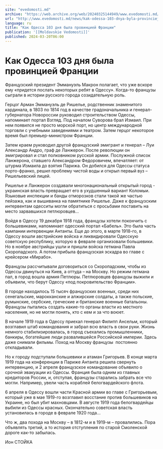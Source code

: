 ```yaml
---
site: "evedomosti.md"
archive: "https://web.archive.org/web/20240325144949/www.evedomosti.md/news/kak-odessa-103-dnya-byla-provinciej-francii"
url: "http://www.evedomosti.md/news/kak-odessa-103-dnya-byla-provinciej-francii"
language: ru
title: "Как Одесса 103 дня была провинцией Франции"
publication: '[[Moldavskie Vedomosti]]'
published: 2024-03-20T06:00
---
```


# Как Одесса 103 дня была провинцией Франции

Французский президент Эммануэль Макрон полагает, что уже вскоре ему «придется послать некоторых ребят в Одессу». Когда-то французы сыграли в истории русского города созидательную роль.

Герцог Арман Эммануэль де Ришелье, родственник знаменитого кардинала, в 1803 по 1814 год в качестве градоначальника и генерал-губернатора Новороссии руководил строительством Одессы, напоминает портал Взгляд. Под началом Суворова брал Измаил. При нем появился не просто морской порт, но центр международной торговли с учебными заведениями и театром. Затем герцог некоторое время был премьер-министром Франции.

Затем краем руководил другой французский эмигрант и генерал – Луи Александр Андро, граф де Ланжерон. После революции он эмигрировал и стал полковником русской армии. Послужной список Ланжерона, ставшего Александром Федоровичем, впечатляет: от штурма Измаила до взятия Парижа. Он добился для Одессы статуса порто-франко, решил проблему чистой воды и открыл первый вуз – Ришельевский лицей.

Ришелье и Ланжерон создавали многонациональный открытый город - украинская власть превращает его в ухудшенный вариант Коломыи. Языковые инспекции и банды отморозков стали такой же частью пейзажа, как и вышиванка на памятнике Ришелье. Даже к французским интервентам одесситы могли обратиться с просьбами поставить на место зарвавшихся петлюровцев…

Войдя в Одессу 19 декабря 1918 года, французы хотели покончить с большевиками, напоминает одесский портал «Бабель». Это была часть кампании интервенции Антанты. Еще до этого, в марте 1918-го, в Одессу вошли австрийские войска и ликвидировали Одесскую советскую республику, которую в феврале организовали большевики. Но в ноябре австрийцы ушли и пришли войска гетмана Павла Скоропадского. А потом прибыла французская эскадра во главе с крейсером «Мирабо».

Французы рассчитывали договориться со Скоропадским, чтобы из Одессы двинуться на Киев, а оттуда – на Москву. Но режим гетмана пал, в город вошла армия Петлюры. Петлюровцев французы выжили и объявили, что берут Одессу «под покровительство Франции».

В городе находилось 15 тысяч французских военных, среди них сенегальские, марокканские и алжирские солдаты, а также польские, румынские, сербские, греческие и британские военные батальоны. Французы пытались создать какие-то органы власти из местного населения, но не могли понять, кто с кем и за что воюет.

В начале 1919 года в Одессу приехал генерал Филипп Ансельм, который возглавил штаб командования и забрал всю власть в свои руки. Жизнь немного стабилизировалась, в город съехались промышленники, банкиры, богатейшие люди развалившейся Российской империи. Здесь даже снимали фильмы. Поход на Москву французы  постоянно откладывали.

Но к городу подступали большевики и атаман Григорьев. В конце марта 1919 года на конференции в Париже Антанта решила свернуть интервенцию, и 2 апреля французское командование объявило о срочной эвакуации из Одессы. Франция была одним из главных кредиторов России, и, отступая, французы старались забрать все что могли. Например, увели часть кораблей белогвардейского флота.

6 апреля в Одессу вошли части Красной армии во главе с Григорьевым, который уже в мае 1919-го возглавил восстание против большевиков на Украине, но был убит махновцами. В августе 1919 года белогвардейцы выбили из Одессы красных. Окончательно советская власть установилась в городе в феврале 1920 года…

Что ж, два похода на Москву – в 1812-м и в 1919-м – провалились. Пора объявлять третий, а то история отступления по старой Смоленской дороге как-то забылась.

Ион СТОЙКА